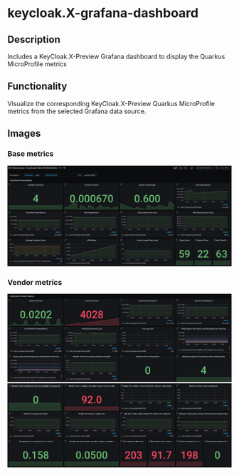 # keycloak.X-grafana-dashboard

## Description
Includes a KeyCloak.X-Preview Grafana dashboard to display the Quarkus MicroProfile metrics

## Functionality

Visualize the corresponding KeyCloak.X-Preview Quarkus MicroProfile metrics from the selected Grafana data source.

## Images

### Base metrics
![KeyCloak_X_Base_Metrics](./images/KeyCloak_X_Base_Metrics.jpeg)

### Vendor metrics
![KeyCloak_X_Vendor_Metrics_1](./images/KeyCloak_X_Vendor_Metrics_1.jpeg)
![KeyCloak_X_Vendor_Metrics_2](./images/KeyCloak_X_Vendor_Metrics_2.jpeg)